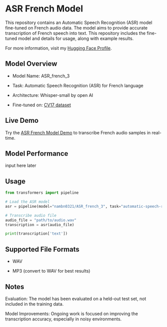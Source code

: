 # ASR French Model

This repository contains an Automatic Speech Recognition (ASR) model fine-tuned on French audio data. The model aims to provide accurate transcription of French speech into text. This repository includes the fine-tuned model and details for usage, along with example results.

For more information, visit my [Hugging Face Profile](https://huggingface.co/nambn0321).

## Model Overview

- Model Name: ASR_french_3

- Task: Automatic Speech Recognition (ASR) for French language

- Architecture: Whisper-small by open AI

- Fine-tuned on: [CV17 dataset](https://huggingface.co/datasets/mozilla-foundation/common_voice_17_0)

## Live Demo

Try the [ASR French Model Demo](https://huggingface.co/spaces/nambn0321/ASR_french) to transcribe French audio samples in real-time.

## Model Performance

input here later

## Usage
```python
from transformers import pipeline

# Load the ASR model
asr = pipeline(model="nambn0321/ASR_french_3", task="automatic-speech-recognition")

# Transcribe audio file
audio_file = "path/to/audio.wav"
transcription = asr(audio_file)

print(transcription['text'])
```

## Supported File Formats

- WAV

- MP3 (convert to WAV for best results)

## Notes

Evaluation: The model has been evaluated on a held-out test set, not included in the training data.

Model Improvements: Ongoing work is focused on improving the transcription accuracy, especially in noisy environments.
